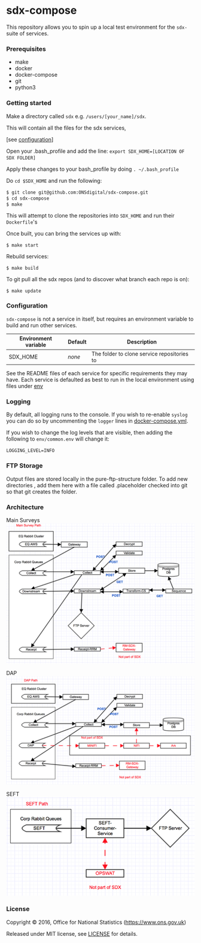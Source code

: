 # sdx-compose

This repository allows you to spin up a local test environment for the ``sdx-`` suite of services.

### Prerequisites

 - make
 - docker
 - docker-compose
 - git
 - python3

### Getting started
Make a directory called `sdx` e.g. `/users/[your_name]/sdx`.

This will contain all the files for the sdx services,

[see [configuration](#configuration)]

Open your .bash_profile and add the line: `export SDX_HOME=[LOCATION OF SDX FOLDER]`

Apply these changes to your bash_profile by doing `. ~/.bash_profile`

Do `cd $SDX_HOME` and run the following:

```shell
$ git clone git@github.com:ONSdigital/sdx-compose.git
$ cd sdx-compose
$ make
```
This will attempt to clone the repositories into `SDX_HOME` and run their `Dockerfile`'s

Once built, you can bring the services up with:

```shell
$ make start
```

Rebuild services:

```shell
$ make build
```

To git pull all the sdx repos (and to discover what branch each repo is on):

```shell
$ make update
```

### Configuration

``sdx-compose`` is not a service in itself, but requires an environment variable
to build and run other services.

| Environment variable | Default | Description
| -------------------- | ------- | -----------
| SDX_HOME             | _none_  | The folder to clone service repositories to


See the README files of each service for specific requirements they may have.
Each service is defaulted as best to run in the local environment using files
under [env](env)

### Logging

By default, all logging runs to the console. If you wish to re-enable ``syslog``
you can do so by uncommenting the ``logger`` lines in [docker-compose.yml](docker-compose.yml).

If you wish to change the log levels that are visible, then adding the following to `env/common.env` will change it:
```
LOGGING_LEVEL=INFO
```

### FTP Storage
Output files are stored locally in the pure-ftp-structure folder. To add new directories , add them here with a 
file called .placeholder checked into git so that git creates the folder.

### Architecture

Main Surveys
![SDX Architecture](docs/SDX1mainpath.png)

DAP
![SDX Architecture](docs/SDX2dappath.png)

SEFT
![SDX Architecture](docs/SDX3seftpath.png)

### License

Copyright ©‎ 2016, Office for National Statistics (https://www.ons.gov.uk)

Released under MIT license, see [LICENSE](LICENSE) for details.
